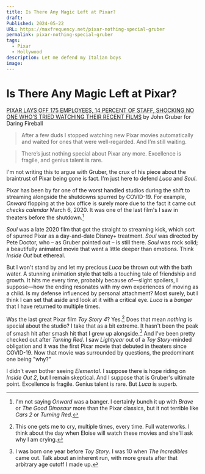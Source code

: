 ```yaml
---
title: Is There Any Magic Left at Pixar?
draft: 
Published: 2024-05-22
URL: https://maxfrequency.net/pixar-nothing-special-gruber
permalink: pixar-nothing-special-gruber
tags:
  - Pixar
  - Hollywood
description: Let me defend my Italian boys
image:
---
```

# Is There Any Magic Left at Pixar?

[PIXAR LAYS OFF 175 EMPLOYEES, 14 PERCENT OF STAFF, SHOCKING NO ONE WHO’S TRIED WATCHING THEIR RECENT FILMS](https://daringfireball.net/linked/2024/05/21/pixar-layoffs) by John Gruber for Daring Fireball

> After a few duds I stopped watching new Pixar movies automatically and waited for ones that were well-regarded. And I’m still waiting.

> There’s just nothing special about Pixar any more. Excellence is fragile, and genius talent is rare.

I'm not writing this to argue with Gruber, the crux of his piece about the braintrust of Pixar being gone is fact. I'm just here to defend *Luca* and *Soul*. 

Pixar has been by far one of the worst handled studios during the shift to streaming alongside the shutdowns spurred by COVID-19. For example, *Onward* flopping at the box office is surely more due to the fact it came out *checks calendar* March 6, 2020. It was one of the last film's I saw in theaters before the shutdown.[^1]

*Soul* was a late 2020 film that got the straight to streaming kick, which sort of spurred Pixar as a day-and-date Disney+ treatment. *Soul* was directed by Pete Doctor, who – as Gruber pointed out – is still there. *Soul* was rock solid; a beautifully animated movie that went a little deeper than emotions. Think *Inside Out* but ethereal. 

But I won't stand by and let my precious *Luca* be thrown out with the bath water. A stunning animation style that tells a touching tale of friendship and growth. It hits me every time, probably because of—slight spoilers, I suppose—how the ending resonates with my own experiences of moving as a child. Is my defense influenced by personal attachment? Most surely, but I think I can set that aside and look at it with a critical eye. *Luca* is a *banger* that I have returned to multiple times. 

Was the last great Pixar film *Toy Story 4*? Yes.[^2] Does that mean *nothing* is special about the studio? I take that as a bit extreme. It hasn't been the peak of smash hit after smash hit that I grew up alongside.[^3] And I've been pretty checked out after *Turning Red*. I saw *Lightyear* out of a *Toy Story*-minded obligation and it was the first Pixar movie that debuted in theaters since COVID-19. Now that movie was surrounded by questions, the predominant one being "why?"

I didn't even bother seeing *Elemental*. I suppose there is hope riding on *Inside Out 2*, but I remain skeptical. And I suppose that is Gruber's ultimate point. Excellence is fragile. Genius talent is rare. But *Luca* is superb. 

[^1]: I'm not saying *Onward* was a banger. I certainly bunch it up with *Brave* or *The Good Dinosaur* more than the Pixar classics, but it not terrible like *Cars 2* or *Turning Red*. 
[^2]: This one gets me to cry, multiple times, every time. Full waterworks. I think about the day when Eloise will watch these movies and she'll ask why I am crying.
[^3]: I was born one year before *Toy Story*. I was 10 when *The Incredibles* came out. Talk about an inherent run, with more greats after that arbitrary age cutoff I made up.